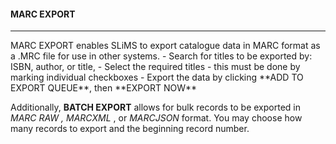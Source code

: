 #### MARC EXPORT
<hr>
MARC EXPORT enables SLiMS to export catalogue data in MARC format as a .MRC file for use in other systems. 
- Search for titles to be exported by: ISBN, author, or title, 
- Select the required titles - this must be done by marking individual checkboxes
- Export the data by clicking **ADD TO EXPORT QUEUE**, then **EXPORT NOW**

Additionally, **BATCH EXPORT** allows for bulk records to be exported in *MARC RAW ,  MARCXML* , or  *MARCJSON* format. You may choose how many records to export and the beginning record number.




